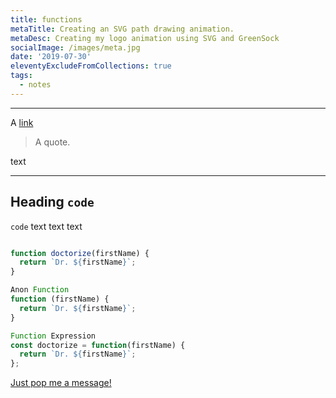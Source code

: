 ```yaml
---
title: functions
metaTitle: Creating an SVG path drawing animation.
metaDesc: Creating my logo animation using SVG and GreenSock
socialImage: /images/meta.jpg
date: '2019-07-30'
eleventyExcludeFromCollections: true
tags:
  - notes
---
```




---

A [link](https://twitter.com/link)

>A quote.

text

---

## Heading `code`

`code` text text text

```js

function doctorize(firstName) {
  return `Dr. ${firstName}`;
}

Anon Function
function (firstName) {
  return `Dr. ${firstName}`;
}

Function Expression
const doctorize = function(firstName) {
  return `Dr. ${firstName}`;
};

```


[Just pop me a message!](https://twitter.com/cassiecodes)
